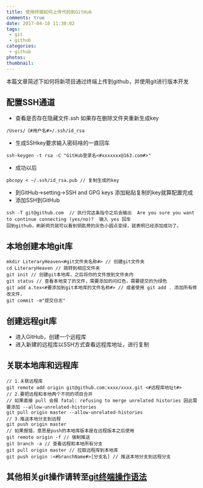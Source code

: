 ```yaml
---
title: 使用终端如何上传代码到GitHub
comments: true
date: 2017-04-10 11:30:02
tags:
 - git
 - github
categories:
 - github
photos:
thumbnail:
---
```


本篇文章简述下如何将新项目通过终端上传到github，并使用git进行版本开发
<!-- more -->


##  配置SSH通道

* 查看是否存在隐藏文件.ssh  如果存在删除文件夹重新生成key

 `/Users/《#用户名#>/.ssh/id_rsa`  
 
* 生成SSHkey要求输入密码啥的一直回车  

`ssh-keygen -t rsa -C "GitHub登录名<#xxxxxxx@163.com#>"`

* 成功以后

```objc
pbcopy < ~/.ssh/id_rsa.pub // 复制生成的key
```
* 到GitHub->setting->SSH and GPG keys 添加粘贴复制的key就算配置完成
* 添加SSH到GitHub

```objc
ssh -T git@github.com  // 执行完这条指令之后会输出  Are you sure you want to continue connecting (yes/no)?  输入 yes 回车
回到github，刷新网页就可以看到钥匙旁的灰色小圆点变绿，就表明已经添加成功了。
```
##  本地创建本地git库

```objc
mkdir LiteraryHeaven<#git文件夹名称#> // 创建git文件夹
cd LiteraryHeaven // 跳转到相应文件夹
git init // 创建git本地库，之后将你的文件放到文件夹内
git status // 查看本地变了的文件，需要添加的问红色，需要提交的为绿色
git add a.tex<#要添加到git本地库的文件名称#> // 或者使用 git add . 添加所有修改文件，
git commit -m"提交日志"
```
##  创建远程git库

* 进入GitHub，创建一个远程库
* 进入新建的远程库以SSH方式查看远程库地址，进行复制

## 关联本地库和远程库

```objc
// 1.关联远程库
git remote add origin git@github.com:xxxx/xxxx.git <#远程库地址t#>  
// 2.要把远程和本地两个不同的项目合并
// 如果直接 pull 会报 fatal: refusing to merge unrelated histories 因此需要添加 --allow-unrelated-histories
git pull origin master --allow-unrelated-histories 
// 3.推送本地分支到远程
git push origin master 
// 如果报错，意思是push的本地库版本是在远程版本之后使用
git remote origin -f // 强制推送
git branch -a // 查看远程和本地所有分支
git pull origin master // 拉取远程库到本地库
git push origin :<#branchName#>[分支名] // 推送本地分支到远程分支
```
## 其他相关git操作请转至[git终端操作语法](/_posts/git终端操作语法)

